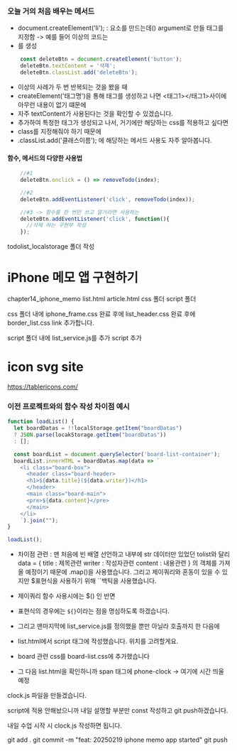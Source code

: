 ### 오늘 거의 처음 배우는 메서드

- document.createElement('li');
: 요소를 만드는데() argument로 만들 태그를 지정함 -> 예를 들어 이상의 코드는 <li>를 생성

```js
    const deleteBtn = document.createElement('button');
    deleteBtn.textContent = '삭제';
    deleteBtn.classList.add('deleteBtn');
```
- 이상의 사례가 두 번 반복되는 것을 봤을 때
- createElement('태그명')을 통해 태그를 생성하고 나면 <태그1></태그1>사이에 아무런 내용이 없기 떄문에 
- 자주 textContent가 사용된다는 것을 확인할 수 있겠습니다.
- 추가하여 특정한 태그가 생성되고 나서, 거기에만 해당하는 css를 적용하고 싶다면
- class를 지정해줘야 하기 때문에
- .classList.add('클래스이름'); 에 해당하는 메서드 사용도 자주 알아봅니다.

#### 함수, 메서드의 다양한 사용법

```js
    //#1
    deleteBtn.onclick = () => removeTodo(index);  

    //#2
    deleteBtn.addEventListener('click', removeTodo(index));

    //#3 -> 함수를 한 번만 쓰고 말거라면 사용하는
    deleteBtn.addEventListener('click', function(){
      //삭제 하는 구현부 작성
    });  
```

todolist_localstorage 폴더 작성

#  iPhone 메모 앱 구현하기

chapter14_iphone_memo
list.html
article.html
css 폴더
script 폴더

css 폴더 내에 iphone_frame.css
완료 후에 list_header.css
완료 후에 border_list.css link 추가합니다.

script 폴더 내에 list_service.js를 추가
script 추가

# icon svg site

https://tablericons.com/

### 이전 프로젝트와의 함수 작성 차이점 예시

```js
function loadList() { 
  let boardDatas = !!localStorage.getItem("boardDatas")
  ? JSON.parse(locakStorage.getItem("boardDatas"))
  : [];

  const boardList = document.querySelector('board-list-container');
  boardList.innerHTML = boardDatas.map(data => `
    <li class="board-box">
      <header class="board-header>
      <h1>${data.title}(${data.writer})</h1>
      </header>
      <main class="board-main">
      <pre>${data.content}</pre>
      </main>
    </li>
    `).join("");
}

loadList();
```

- 차이점 관련 : 맨 처음에 빈 배열 선언하고 내부에 str 데이터만 있었던 tolist와 달리
data = {
  title : 제목관련
  writer : 작성자관련
  content : 내용관련
}
의 객체를 가져올 예정이기 때문에 .map()을 사용했습니다.
그리고 제이쿼리와 혼동이 있을 수 있지만 $표현식을 사용하기 위해 ``백틱을 사용했습니다.
- 제이쿼리 함수 사용시에는 $() 인 반면
- 표현식의 경우에는 `${}`이라는 점을 명심하도록 하겠습니다.

- 그리고 맨마지막에 list_service.js를 정의했을 뿐만 아닐라 호출까지 한 다음에
- list.html에서 script 태그에 작성했습니다. 위치를 고려할게요.

- board 관련 css를 board-list.css에 추가했습니다

- 그 다음 list.html을 확인하니까 span 태그에 phone-clock ->  여기에 시간 띄울 예정

clock.js 파일을 만들겠습니다.

script에 적용 안해놨으니까
내일 설명할 부분만 const 작성하고 git push하겠습니다.

내일 수업 시작 시 clock.js 작성하면 됩니다.

git add .
git commit -m "feat: 20250219 iphone memo app started"
git push